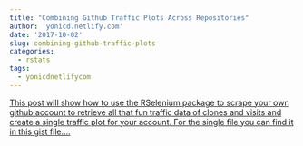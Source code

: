 ```yaml
---
title: "Combining Github Traffic Plots Across Repositories"
author: 'yonicd.netlify.com'
date: '2017-10-02'
slug: combining-github-traffic-plots
categories:
  - rstats
tags:
  - yonicdnetlifycom
---
```


[This post will show how to use the RSelenium package to scrape your own github account to retrieve all that fun traffic data of clones and visits and create a single traffic plot for your account. For the single file you can find it in this gist file....<click to read more>](https://yonicd.netlify.com/post/2017-10-02-githubtraffic/)

